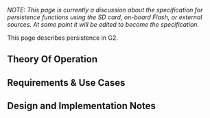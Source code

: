 _NOTE: This page is currently a discussion about the specification for persistence functions using the SD card, on-board Flash, or external sources. At some point it will be edited to become the specification._

This page describes persistence in G2.

## Theory Of Operation

## Requirements & Use Cases

## Design and Implementation Notes
